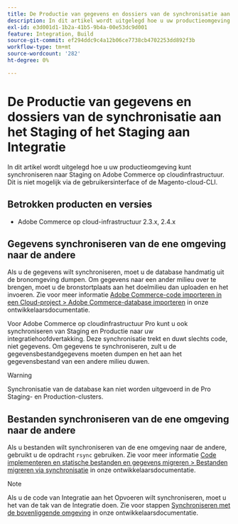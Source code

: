 ```yaml
---
title: De Productie van gegevens en dossiers van de synchronisatie aan het Staging of het Staging aan Integratie
description: In dit artikel wordt uitgelegd hoe u uw productieomgeving kunt synchroniseren tot Staging on Adobe Commerce op cloudinfrastructuur. Dit is niet mogelijk.
exl-id: e3d001d1-1b2a-41b5-9b4a-00e53dc9d001
feature: Integration, Build
source-git-commit: ef294ddc9c4a12b06ce7738cb4702253dd892f3b
workflow-type: tm+mt
source-wordcount: '282'
ht-degree: 0%

---
```


# De Productie van gegevens en dossiers van de synchronisatie aan het Staging of het Staging aan Integratie

In dit artikel wordt uitgelegd hoe u uw productieomgeving kunt synchroniseren naar Staging on Adobe Commerce op cloudinfrastructuur. Dit is niet mogelijk via de gebruikersinterface of de Magento-cloud-CLI.

## Betrokken producten en versies

* Adobe Commerce op cloud-infrastructuur 2.3.x, 2.4.x

## Gegevens synchroniseren van de ene omgeving naar de andere

Als u de gegevens wilt synchroniseren, moet u de database handmatig uit de bronomgeving dumpen. Om gegevens naar een ander milieu over te brengen, moet u de bronstortplaats aan het doelmilieu dan uploaden en het invoeren. Zie voor meer informatie [Adobe Commerce-code importeren in een Cloud-project > Adobe Commerce-database importeren](https://devdocs.magento.com/cloud/setup/first-time-setup-import-import.html) in onze ontwikkelaarsdocumentatie.

Voor Adobe Commerce op cloudinfrastructuur Pro kunt u ook synchroniseren van Staging en Productie naar uw integratiehoofdvertakking. Deze synchronisatie trekt en duwt slechts code, niet gegevens. Om gegevens te synchroniseren, zult u de gegevensbestandgegevens moeten dumpen en het aan het gegevensbestand van een andere milieu duwen.

>[!WARNING]
>
>Synchronisatie van de database kan niet worden uitgevoerd in de Pro Staging- en Production-clusters.

## Bestanden synchroniseren van de ene omgeving naar de andere

Als u bestanden wilt synchroniseren van de ene omgeving naar de andere, gebruikt u de opdracht `rsync` gebruiken. Zie voor meer informatie [Code implementeren en statische bestanden en gegevens migreren > Bestanden migreren via synchronisatie](https://devdocs.magento.com/cloud/live/stage-prod-migrate.html#migrate-files-using-rsync) in onze ontwikkelaarsdocumentatie.

>[!NOTE]
>
>Als u de code van Integratie aan het Opvoeren wilt synchroniseren, moet u het van de tak van de Integratie doen. Zie voor stappen [Synchroniseren met de bovenliggende omgeving](/docs/commerce-cloud-service/user-guide/project/console-branches.html#sync-an-environment) in onze ontwikkelaarsdocumentatie.

